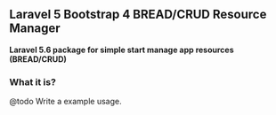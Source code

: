 ## Laravel 5 Bootstrap 4 BREAD/CRUD Resource Manager

**Laravel 5.6 package for simple start manage app resources (BREAD/CRUD)**


### What it is?

@todo Write a example usage.

